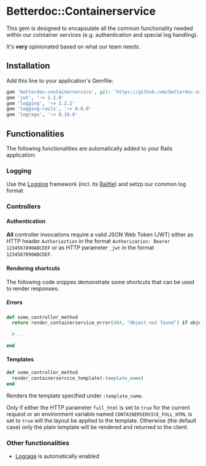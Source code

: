 # Betterdoc::Containerservice

This gem is designed to encapsulate all the common functionality needed within our cointainer services (e.g. authentication and special log handling).

It's **very** opinionated based on what our team needs.

## Installation

Add this line to your application's Gemfile:

```ruby
gem 'betterdoc-containerservice', git: 'https://github.com/betterdoc-org/general-gem-betterdoc-containerservice'
gem 'jwt', '~> 2.1.0'
gem 'logging', '~> 2.2.2'
gem 'logging-rails', '~> 0.6.0'
gem 'lograge', '~> 0.10.0'
```

## Functionalities

The following functionalities are automatically added to your Rails application:

### Logging

Use the [Logging](https://github.com/TwP/logging) framework (incl. its [Railtie](https://github.com/TwP/logging-rails)) and setzp our common log format.

### Controllers

#### Authentication

**All** controller invocations require a valid JSON Web Token (JWT) either as HTTP header `Authoriaztion` in the format `Authorization: Bearer 1234567890ABCEEF` or as HTTP parameter `_jwt` in the format `1234567890ABCDEF`.

#### Rendering shortcuts

The following code snippes demonstrate some shortcuts that can be used to render responses:

##### Errors

```ruby
def some_controller_method
  return render_containerservice_error(404, "Object not found") if object_not_found
  
  # ...
  
end
```

#### Templates

```ruby
def some_controller_method
  render_containerservice_template(:template_name)
end
```

Renders the template specified under `:template_name`.

Only if either the HTTP parameter `full_html` is set to `true` for the current request or an environment variable named `CONTAINERSERVICE_FULL_HTML` is set to `true` will the layout be applied to the template. 
Otherwise (the default case) only the plain template will be rendered and returned to the client.

### Other functionalities

* [Lograge](https://github.com/roidrage/lograge) is automatically enabled
